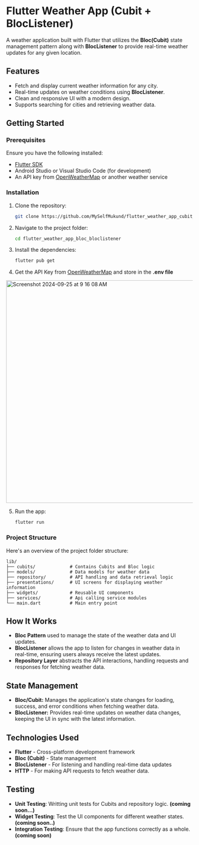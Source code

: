 # Flutter Weather App (Cubit + BlocListener)

A weather application built with Flutter that utilizes the **Bloc(Cubit)** state management pattern along with **BlocListener** to provide real-time weather updates for any given location.

## Features

- Fetch and display current weather information for any city.
- Real-time updates on weather conditions using **BlocListener**.
- Clean and responsive UI with a modern design.
- Supports searching for cities and retrieving weather data.


## Getting Started

### Prerequisites

Ensure you have the following installed:

- [Flutter SDK](https://flutter.dev/docs/get-started/install)
- Android Studio or Visual Studio Code (for development)
- An API key from [OpenWeatherMap](https://openweathermap.org/api) or another weather service

### Installation

1. Clone the repository:

   ```bash
   git clone https://github.com/MySelfMukund/flutter_weather_app_cubit_bloclistener.git

2. Navigate to the project folder:
   ```bash
   cd flutter_weather_app_bloc_bloclistener

3. Install the dependencies:
   ```bash
   flutter pub get

4. Get the API Key from [OpenWeatherMap](https://home.openweathermap.org/api_keys) and store in the **.env file**
<img width="600" alt="Screenshot 2024-09-25 at 9 16 08 AM" src="https://github.com/user-attachments/assets/d6c87bde-1fbe-423f-ae75-a00ea76f78c8">

5. Run the app:
   ```bash
   flutter run

### Project Structure
Here's an overview of the project folder structure:
   ```plaintext
   lib/
   ├── cubits/             # Contains Cubits and Bloc logic
   ├── models/             # Data models for weather data
   ├── repository/         # API handling and data retrieval logic
   ├── presentations/      # UI screens for displaying weather information
   ├── widgets/            # Reusable UI components
   ├── services/           # Api calling service modules    
   └── main.dart           # Main entry point
```

## How It Works

- **Bloc Pattern** used to manage the state of the weather data and UI updates.
- **BlocListener** allows the app to listen for changes in weather data in real-time, ensuring users always receive the latest updates.
- **Repository Layer** abstracts the API interactions, handling requests and responses for fetching weather data.

## State Management

- **Bloc/Cubit:** Manages the application's state changes for loading, success, and error conditions when fetching weather data.
- **BlocListener:** Provides real-time updates on weather data changes, keeping the UI in sync with the latest information.

## Technologies Used

- **Flutter** - Cross-platform development framework
- **Bloc (Cubit)** - State management
- **BlocListener** - For listening and handling real-time data updates
- **HTTP** - For making API requests to fetch weather data.

## Testing
- **Unit Testing**: Writting unit tests for Cubits and repository logic. **(coming soon...)**
- **Widget Testing**: Test the UI components for different weather states. **(coming soon..)**
- **Integration Testing**: Ensure that the app functions correctly as a whole. **(coming soon)**
